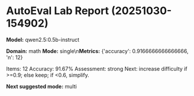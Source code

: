 # AutoEval Lab Report (20251030-154902)

**Model:** qwen2.5:0.5b-instruct

**Domain:** math
**Mode:** single\n**Metrics:** {'accuracy': 0.9166666666666666, 'n': 12}

Items: 12
Accuracy: 91.67%
Assessment: strong
Next: increase difficulty if >=0.9; else keep; if <0.6, simplify.

**Next suggested mode:** multi
